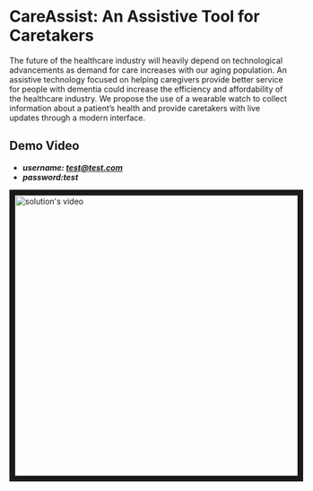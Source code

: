 # CareAssist: An Assistive Tool for Caretakers

The future of the healthcare industry will heavily depend on technological advancements as demand for care increases with our aging population. An assistive technology focused on helping caregivers provide better service for people with dementia could increase the efficiency and affordability of the healthcare industry. We propose the use of a wearable watch to collect information about a patient’s health and provide caretakers with live updates through a modern interface.

## Demo Video

  - ***username: test@test.com***
  - ***password:test***

<a href="http://www.youtube.com/watch?feature=player_embedded&v=9dHLl9CzP8c
" target="_blank"><img src="http://img.youtube.com/vi/9dHLl9CzP8c/0.jpg" 
alt="solution's video" border="10" width="700" height="500" /></a>


